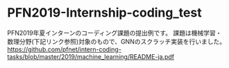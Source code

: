 # PFN2019-Internship-coding_test
PFN2019年夏インターンのコーディング課題の提出例です。
課題は機械学習・数理分野(下記リンク参照)対象のもので、GNNのスクラッチ実装を行いました。
https://github.com/pfnet/intern-coding-tasks/blob/master/2019/machine_learning/README-ja.pdf

